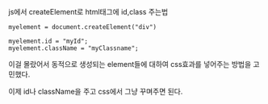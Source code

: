 js에서 createElement로 html태그에 id,class 주는법

    myelement = document.createElement("div")

    myelement.id = "myId";
    myelement.className = "myClassname";
이걸 몰랐어서 동적으로 생성되는 element들에 대하여 css효과를 넣어주는 방법을 고민했다. 

이제 id나 className을 주고 css에서 그냥 꾸며주면 된다.
